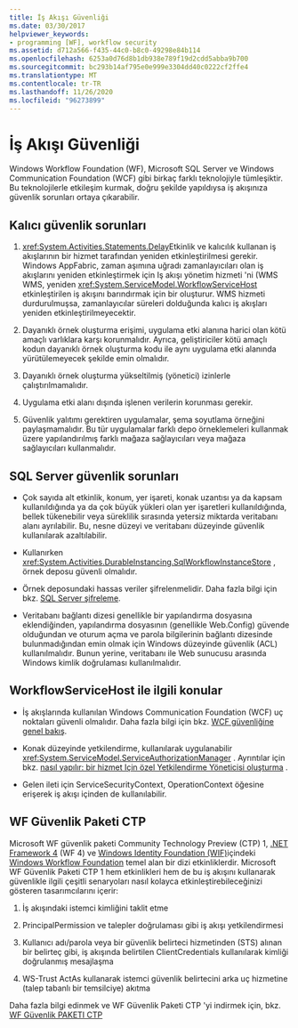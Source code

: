 ```yaml
---
title: İş Akışı Güvenliği
ms.date: 03/30/2017
helpviewer_keywords:
- programming [WF], workflow security
ms.assetid: d712a566-f435-44c0-b8c0-49298e84b114
ms.openlocfilehash: 6253a0d76d8b1db938e789f19d2cdd5abba9b700
ms.sourcegitcommit: bc293b14af795e0e999e3304dd40c0222cf2ffe4
ms.translationtype: MT
ms.contentlocale: tr-TR
ms.lasthandoff: 11/26/2020
ms.locfileid: "96273899"
---
```

# <a name="workflow-security"></a>İş Akışı Güvenliği

Windows Workflow Foundation (WF), Microsoft SQL Server ve Windows Communication Foundation (WCF) gibi birkaç farklı teknolojiyle tümleşiktir. Bu teknolojilerle etkileşim kurmak, doğru şekilde yapıldıysa iş akışınıza güvenlik sorunları ortaya çıkarabilir.

## <a name="persistence-security-concerns"></a>Kalıcı güvenlik sorunları

1. <xref:System.Activities.Statements.Delay>Etkinlik ve kalıcılık kullanan iş akışlarının bir hizmet tarafından yeniden etkinleştirilmesi gerekir. Windows AppFabric, zaman aşımına uğradı zamanlayıcıları olan iş akışlarını yeniden etkinleştirmek için Iş akışı yönetim hizmeti 'ni (WMS WMS, yeniden <xref:System.ServiceModel.WorkflowServiceHost> etkinleştirilen iş akışını barındırmak için bir oluşturur. WMS hizmeti durdurulmuşsa, zamanlayıcılar süreleri dolduğunda kalıcı iş akışları yeniden etkinleştirilmeyecektir.

2. Dayanıklı örnek oluşturma erişimi, uygulama etki alanına harici olan kötü amaçlı varlıklara karşı korunmalıdır. Ayrıca, geliştiriciler kötü amaçlı kodun dayanıklı örnek oluşturma kodu ile aynı uygulama etki alanında yürütülemeyecek şekilde emin olmalıdır.

3. Dayanıklı örnek oluşturma yükseltilmiş (yönetici) izinlerle çalıştırılmamalıdır.

4. Uygulama etki alanı dışında işlenen verilerin korunması gerekir.

5. Güvenlik yalıtımı gerektiren uygulamalar, şema soyutlama örneğini paylaşmamalıdır. Bu tür uygulamalar farklı depo örneklemeleri kullanmak üzere yapılandırılmış farklı mağaza sağlayıcıları veya mağaza sağlayıcıları kullanmalıdır.

## <a name="sql-server-security-concerns"></a>SQL Server güvenlik sorunları

- Çok sayıda alt etkinlik, konum, yer işareti, konak uzantısı ya da kapsam kullanıldığında ya da çok büyük yükleri olan yer işaretleri kullanıldığında, bellek tükenebilir veya süreklilik sırasında yetersiz miktarda veritabanı alanı ayrılabilir. Bu, nesne düzeyi ve veritabanı düzeyinde güvenlik kullanılarak azaltılabilir.

- Kullanırken <xref:System.Activities.DurableInstancing.SqlWorkflowInstanceStore> , örnek deposu güvenli olmalıdır.

- Örnek deposundaki hassas veriler şifrelenmelidir. Daha fazla bilgi için bkz. [SQL Server şifreleme](/sql/relational-databases/security/encryption/sql-server-encryption).

- Veritabanı bağlantı dizesi genellikle bir yapılandırma dosyasına eklendiğinden, yapılandırma dosyasının (genellikle Web.Config) güvende olduğundan ve oturum açma ve parola bilgilerinin bağlantı dizesinde bulunmadığından emin olmak için Windows düzeyinde güvenlik (ACL) kullanılmalıdır. Bunun yerine, veritabanı ile Web sunucusu arasında Windows kimlik doğrulaması kullanılmalıdır.

## <a name="considerations-for-workflowservicehost"></a>WorkflowServiceHost ile ilgili konular

- İş akışlarında kullanılan Windows Communication Foundation (WCF) uç noktaları güvenli olmalıdır. Daha fazla bilgi için bkz. [WCF güvenliğine genel bakış](../wcf/feature-details/security-overview.md).

- Konak düzeyinde yetkilendirme, kullanılarak uygulanabilir <xref:System.ServiceModel.ServiceAuthorizationManager> . Ayrıntılar için bkz. [nasıl yapılır: bir hizmet Için özel Yetkilendirme Yöneticisi oluşturma](../wcf/extending/how-to-create-a-custom-authorization-manager-for-a-service.md) .

- Gelen ileti için ServiceSecurityContext, OperationContext öğesine erişerek iş akışı içinden de kullanılabilir.

## <a name="wf-security-pack-ctp"></a>WF Güvenlik Paketi CTP

 Microsoft WF güvenlik paketi Community Technology Preview (CTP) 1, [.NET Framework 4](/previous-versions/dotnet/netframework-4.0/w0x726c2(v=vs.100)) (WF 4) ve [Windows Identity Foundation (WIF)](/previous-versions/dotnet/framework/security/index)içindeki [Windows Workflow Foundation](index.md) temel alan bir dizi etkinliklerdir. Microsoft WF Güvenlik Paketi CTP 1 hem etkinlikleri hem de bu iş akışını kullanarak güvenlikle ilgili çeşitli senaryoları nasıl kolayca etkinleştirebileceğinizi gösteren tasarımcılarını içerir:

1. İş akışındaki istemci kimliğini taklit etme

2. PrincipalPermission ve talepler doğrulaması gibi iş akışı yetkilendirmesi

3. Kullanıcı adı/parola veya bir güvenlik belirteci hizmetinden (STS) alınan bir belirteç gibi, iş akışında belirtilen ClientCredentials kullanılarak kimliği doğrulanmış mesajlaşma

4. WS-Trust ActAs kullanarak istemci güvenlik belirtecini arka uç hizmetine (talep tabanlı bir temsilciye) akıtma

Daha fazla bilgi edinmek ve WF Güvenlik Paketi CTP 'yi indirmek için, bkz. [WF Güvenlik PAKETI CTP](https://archive.codeplex.com/?p=wf)
